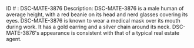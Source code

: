 ID # : DSC-MATE-3876
Description: DSC-MATE-3876 is a male human of average height, with a red beanie on its head and nerd glasses covering its eyes. DSC-MATE-3876 is known to wear a medical mask over its mouth during work. It has a gold earring and a silver chain around its neck. DSC-MATE-3876's appearance is consistent with that of a typical real estate agent.